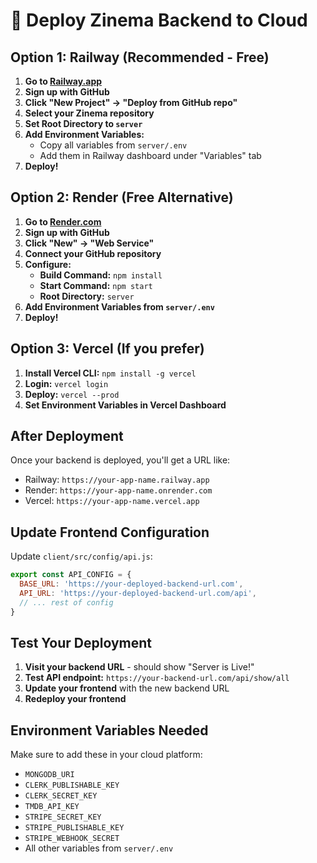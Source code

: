 # 🚀 Deploy Zinema Backend to Cloud

## Option 1: Railway (Recommended - Free)

1. **Go to [Railway.app](https://railway.app)**
2. **Sign up with GitHub**
3. **Click "New Project" → "Deploy from GitHub repo"**
4. **Select your Zinema repository**
5. **Set Root Directory to `server`**
6. **Add Environment Variables:**
   - Copy all variables from `server/.env`
   - Add them in Railway dashboard under "Variables" tab
7. **Deploy!**

## Option 2: Render (Free Alternative)

1. **Go to [Render.com](https://render.com)**
2. **Sign up with GitHub**
3. **Click "New" → "Web Service"**
4. **Connect your GitHub repository**
5. **Configure:**
   - **Build Command:** `npm install`
   - **Start Command:** `npm start`
   - **Root Directory:** `server`
6. **Add Environment Variables from `server/.env`**
7. **Deploy!**

## Option 3: Vercel (If you prefer)

1. **Install Vercel CLI:** `npm install -g vercel`
2. **Login:** `vercel login`
3. **Deploy:** `vercel --prod`
4. **Set Environment Variables in Vercel Dashboard**

## After Deployment

Once your backend is deployed, you'll get a URL like:
- Railway: `https://your-app-name.railway.app`
- Render: `https://your-app-name.onrender.com`
- Vercel: `https://your-app-name.vercel.app`

## Update Frontend Configuration

Update `client/src/config/api.js`:
```javascript
export const API_CONFIG = {
  BASE_URL: 'https://your-deployed-backend-url.com',
  API_URL: 'https://your-deployed-backend-url.com/api',
  // ... rest of config
}
```

## Test Your Deployment

1. **Visit your backend URL** - should show "Server is Live!"
2. **Test API endpoint:** `https://your-backend-url.com/api/show/all`
3. **Update your frontend** with the new backend URL
4. **Redeploy your frontend**

## Environment Variables Needed

Make sure to add these in your cloud platform:
- `MONGODB_URI`
- `CLERK_PUBLISHABLE_KEY`
- `CLERK_SECRET_KEY`
- `TMDB_API_KEY`
- `STRIPE_SECRET_KEY`
- `STRIPE_PUBLISHABLE_KEY`
- `STRIPE_WEBHOOK_SECRET`
- All other variables from `server/.env`
